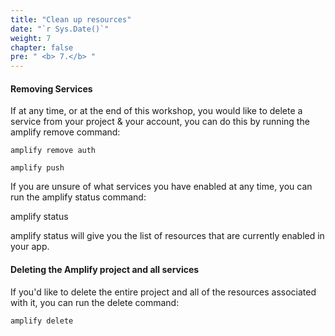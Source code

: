 ```yaml
---
title: "Clean up resources"
date: "`r Sys.Date()`"
weight: 7
chapter: false
pre: " <b> 7.</b> "
---
```


#### Removing Services

If at any time, or at the end of this workshop, you would like to delete a service from your project & your account, you can do this by running the amplify remove command:

```
amplify remove auth

amplify push

```

If you are unsure of what services you have enabled at any time, you can run the amplify status command:

amplify status

amplify status will give you the list of resources that are currently enabled in your app.

#### Deleting the Amplify project and all services

If you'd like to delete the entire project and all of the resources associated with it, you can run the delete command:

```
amplify delete
```
